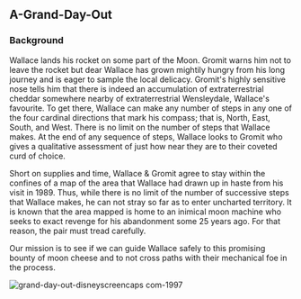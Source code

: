 ## A-Grand-Day-Out 

### Background
Wallace lands his rocket on some part of the Moon. Gromit warns him not to leave the rocket but dear Wallace has grown mightily hungry from his long journey and is eager to sample the local delicacy. Gromit's highly sensitive nose tells him that there is indeed an accumulation of extraterrestrial cheddar somewhere nearby of extraterrestrial Wensleydale, Wallace's favourite.  To get there, Wallace can make any number of steps in any one of the four cardinal directions that mark his compass; that is, North, East, South, and West. There is no limit on the number of steps that Wallace makes. At the end of any sequence of steps, Wallace looks to Gromit who gives a qualitative assessment of just how near they are to their coveted curd of choice.

Short on supplies and time, Wallace & Gromit agree to stay within the confines of a map of the area that Wallace had drawn up in haste from his visit in 1989. Thus, while there is no limit of the number of successive steps that Wallace makes, he can not stray so far as to enter uncharted territory. It is known that the area mapped is home to an inimical moon machine who seeks to exact revenge for his abandonment some 25 years ago. For that reason, the pair must tread carefully.

Our mission is to see if we can guide Wallace safely to this promising bounty of moon cheese and to not cross paths with their mechanical foe in the process.



![grand-day-out-disneyscreencaps com-1997](https://github.com/user-attachments/assets/183095d3-9fa5-4857-befa-7ef454ee0439)

